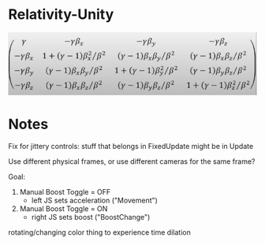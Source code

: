 # Relativity-Unity

![lorentzMatrix](img/lorentzMatrix.PNG)



# Notes

Fix for jittery controls:  stuff that belongs in FixedUpdate might be in Update



Use different physical frames, or use different cameras for the same frame?



Goal:

1. Manual Boost Toggle = OFF
   - left JS sets acceleration ("Movement")
2. Manual Boost Toggle = ON
   - right JS sets boost ("BoostChange")



rotating/changing color thing to experience time dilation
